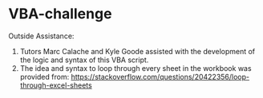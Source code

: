 # VBA-challenge

Outside Assistance:
1. Tutors Marc Calache and Kyle Goode assisted with the development of the logic and syntax of this VBA script.
2. The idea and syntax to loop through every sheet in the workbook was provided from: https://stackoverflow.com/questions/20422356/loop-through-excel-sheets
